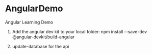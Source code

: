 # AngularDemo
Angular Learning Demo

1) Add the angular dev kit to your local folder:
npm install --save-dev @angular-devkit/build-angular

2) update-database for the api

